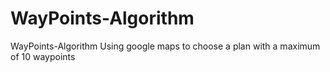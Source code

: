 # WayPoints-Algorithm
 WayPoints-Algorithm  Using google maps to choose a plan with a maximum of 10 waypoints
